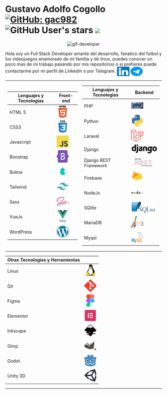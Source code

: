 # Gustavo Adolfo Cogollo [![GitHub: gac982](https://img.shields.io/github/followers/gac982?label=gac982&style=social)](https://github.com/gac982) ![GitHub User's stars](https://img.shields.io/github/stars/gac982?style=social) ![](https://komarev.com/ghpvc/?username=gac982&label=Profile%20views&color=orange&style=flat)

<p align="center">
    <img src="screenshot.gif" alt="gif-developer">
</p>

Hola soy un Full Stack Developer amante del desarrollo, fanatico del futbol y los videojuegos enamorado de mi familia y de linux, puedes conocer un poco mas de mi trabajo pasando por mis repositorios o si prefieres puede contactarme por mi perfil de Linkedin o por Telegram: <a href="www.linkedin.com/in/gustavo-adolfo-cogollo-6575b921" target="blank"><img align="center" src="icons/linkedin.svg" alt="linkedin" height="30" width="40" /></a> <a href="https://t.me/Valgran" target="blank"><img align="center" src="icons/telegrama.svg" alt="telegram" height="30" width="40" /></a>
<p align="center">
    <table>
        <tr>
            <td>
                <table>
                    <thead>
                        <tr>
                            <th>Lenguajes y Tecnologias</th>
                            <th>Front-end</th>
                        </tr>
                    </thead>
                    <tbody>
                        <tr>
                            <td>HTML 5</td>
                            <td><a href="https://www.w3.org/html/" target="_blank"> <img src="icons/html5.svg" alt="html5" width="40" height="40"/> </a></td>
                        </tr>
                        <tr>
                            <td>CSS3</td>
                            <td><a href="https://www.w3schools.com/css/" target="_blank"> <img src="icons/css3.svg" alt="css3" width="40" height="40"/> </a></td>
                        </tr>
                        <tr>
                            <td>Javascript</td>
                            <td><a href="https://developer.mozilla.org/en-US/docs/Web/JavaScript" target="_blank"> <img src="icons/javascript.svg" alt="javascript" width="40" height="40"/> </a></td>
                        </tr>
                        <tr>
                            <td>Boostrap</td>
                            <td><a href="https://getbootstrap.com" target="_blank"> <img src="icons/bootstrap-5.svg" alt="bootstrap" width="40" height="40"/> </a></td>
                        </tr>
                        <tr>
                            <td>Bulma</td>
                            <td><a href="https://bulma.io" target="_blank"> <img src="icons/bulma-icon.svg" alt="bulma" width="40" height="40"/> </a></td>
                        </tr>
                        <tr>
                            <td>Tailwind</td>
                            <td><a href="https://tailwindcss.com" target="_blank"> <img src="icons/tailwindcss.svg" alt="Tailwinds" width="40" height="40"/> </a></td>
                        </tr>
                        <tr>
                            <td>Sass</td>
                            <td><a href="https://sass-lang.com" target="_blank"> <img src="icons/sass.svg" alt="sass" width="40" height="40"/> </a></td>
                        </tr>
                        <tr>
                            <td>VueJs</td>
                            <td><a href="https://vuejs.org/" target="_blank"> <img src="icons/vuejs.svg" alt="vuejs" width="40" height="40"/> </a></td>
                        </tr>
                        <tr>
                            <td>WordPress</td>
                            <td><a href="https://wordpress.org" target="_blank"> <img src="icons/wordpress.svg" alt="wordpress" width="40" height="40"/> </a></td>
                        </tr>
                    </tbody>
                </table>
            </td>
            <td>
                <table>
                    <thead>
                        <tr>
                            <th>Lenguajes y Tecnologias</th>
                            <th>Backend</th>
                        </tr>
                    </thead>
                    <tbody>
                        <tr>
                            <td>PHP</td>
                            <td><a href="https://www.php.net" target="_blank"> <img src="icons/php.svg" alt="php" width="40" height="40"/> </a></td>
                        </tr>
                        <tr>
                            <td>Python</td>
                            <td><a href="https://www.python.org" target="_blank"> <img src="icons/python.svg" alt="python" width="40" height="40"/> </a></td>
                        </tr>
                        <tr>
                            <td>Laravel</td>
                            <td><a href="https://laravel.com" target="_blank"> <img src="icons/Laravel.svg" alt="laravel" width="40" height="40"/> </a></td>
                        </tr>
                        <tr>
                            <td>Django</td>
                            <td><a href="hhttps://www.djangoproject.com" target="_blank"> <img src="icons/Django.svg" alt="django" width="100" height="30"/> </a></td>
                        </tr>
                        <tr>
                            <td>Django REST Framework</td>
                            <td><a href="https://www.django-rest-framework.org" target="_blank"> <img src="icons/django-rest-framework.png" alt="django-rest-framework" width="80" height="40"/> </a></td>
                        </tr>
                        <tr>
                            <td>Firebase</td>
                            <td><a href="https://firebase.google.com" target="_blank"> <img src="icons/Firebase.svg" alt="firebase" width="40" height="40"/> </a></td>
                        </tr>
                        <tr>
                            <td>NodeJs</td>
                            <td><a href="https://nodejs.org" target="_blank"> <img src="icons/nodejs.svg" alt="nodejs" width="40" height="40"/> </a></td>
                        </tr>
                        <tr>
                            <td>SQlite</td>
                            <td><a href="https://www.sqlite.org/index.html" target="_blank"> <img src="icons/SQLite.svg" alt="sqlite" width="80" height="40"/> </a></td>
                        </tr>
                        <tr>
                            <td>MariaDB</td>
                            <td><a href="https://mariadb.org" target="_blank"> <img src="icons/Mariadb.svg" alt="mariadb" width="40" height="40"/> </a></td>
                        </tr>
                        <tr>
                            <td>Myqsl</td>
                            <td><a href="https://www.mysql.com" target="_blank"> <img src="icons/mysql.svg" alt="mysql" width="40" height="40"/> </a></td>
                        </tr>
                    </tbody>
                </table>
            </td>
        </tr>
    </table>
</p>

<table>
    <thead>
        <tr>
            <th>Otras Tecnologias y Herramientas</th>
            <th></th>
        </tr>
    </thead>
    <tbody>
        <tr>
            <td>Linux</td>
            <td><a href="https://www.linux.org/" target="_blank"> <img src="icons/linux.svg" alt="linux" width="40" height="40"/> </a></td>
        </tr>
        <tr>
            <td>Git</td>
            <td><a href="https://git-scm.com/" target="_blank"> <img src="icons/git.svg" alt="git" width="40" height="40"/></a></td>
        </tr>
        <tr>
            <td>Figma</td>
            <td><a href="https://www.figma.com/" target="_blank"> <img src="icons/figma.svg" alt="figma" width="40" height="40"/> </a></td>
        </tr>
        <tr>
            <td>Elementor</td>
            <td><a href="https://elementor.com" target="_blank"> <img src="icons/elementor.png" alt="elementor" width="40" height="40"/></a></td>
        </tr>
        <tr>
            <td>Inkscape</td>
            <td><a href="https://inkscape.org" target="_blank"> <img src="icons/Inkscape.svg" alt="Inkscape" width="40" height="40"/> </a></td>
        </tr>
        <tr>
            <td>Gimp</td>
            <td><a href="https://www.gimp.org" target="_blank"> <img src="icons/GIMP.svg" alt="gimp" width="40" height="40"/> </a></td>
        </tr>
        <tr>
            <td>Godot</td>
            <td><a href="https://godotengine.org" target="_blank"> <img src="icons/godotengine.svg" alt="Godot Engine" width="40" height="40"/> </a></td>
        </tr>
        <tr>
            <td>Unity 3D</td>
            <td><a href="https://unity.com/" target="_blank"> <img src="icons/unity3d.svg" alt="unity" width="40" height="40"/> </a></td>
        </tr>
    </tbody>
</table>

---

